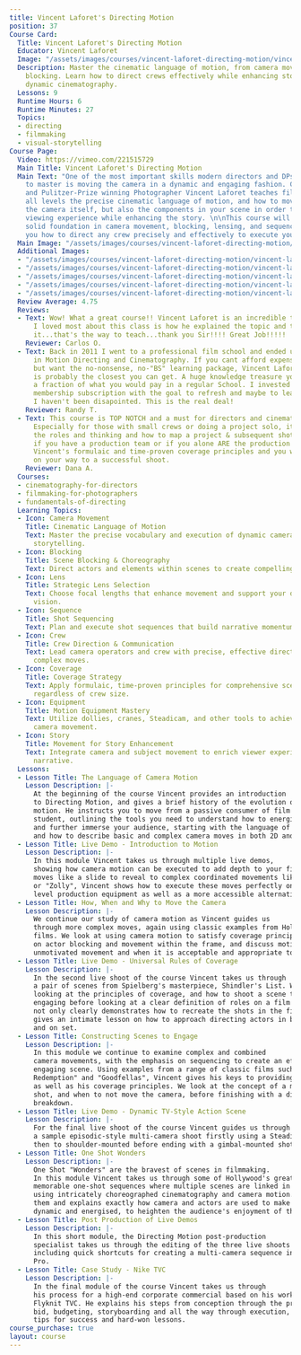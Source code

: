 ```yaml
---
title: Vincent Laforet's Directing Motion
position: 37
Course Card:
  Title: Vincent Laforet's Directing Motion
  Educator: Vincent Laforet
  Image: "/assets/images/courses/vincent-laforet-directing-motion/vincent-laforet-directing-motion.jpg"
  Description: Master the cinematic language of motion, from camera movement to scene
    blocking. Learn how to direct crews effectively while enhancing story through
    dynamic cinematography.
  Lessons: 9
  Runtime Hours: 6
  Runtime Minutes: 27
  Topics:
  - directing
  - filmmaking
  - visual-storytelling
Course Page:
  Video: https://vimeo.com/221515729
  Main Title: Vincent Laforet's Directing Motion
  Main Text: "One of the most important skills modern directors and DPs are required
    to master is moving the camera in a dynamic and engaging fashion. Commercial Director
    and Pulitzer-Prize winning Photographer Vincent Laforet teaches filmmakers of
    all levels the precise cinematic language of motion, and how to move not only
    the camera itself, but also the components in your scene in order to bring a richer
    viewing experience while enhancing the story. \n\nThis course will give you a
    solid foundation in camera movement, blocking, lensing, and sequencing, and show
    you how to direct any crew precisely and effectively to execute your vision."
  Main Image: "/assets/images/courses/vincent-laforet-directing-motion/vincent-laforet-directing-motion-1.jpg"
  Additional Images:
  - "/assets/images/courses/vincent-laforet-directing-motion/vincent-laforet-directing-motion-2.jpg"
  - "/assets/images/courses/vincent-laforet-directing-motion/vincent-laforet-directing-motion-3.jpg"
  - "/assets/images/courses/vincent-laforet-directing-motion/vincent-laforet-directing-motion-4.jpg"
  - "/assets/images/courses/vincent-laforet-directing-motion/vincent-laforet-directing-motion-5.jpg"
  - "/assets/images/courses/vincent-laforet-directing-motion/vincent-laforet-directing-motion-6.jpg"
  Review Average: 4.75
  Reviews:
  - Text: Wow! What a great course!! Vincent Laforet is an incredible teacher!!! What
      I loved most about this class is how he explained the topic and them demoed
      it...that's the way to teach...thank you Sir!!!! Great Job!!!!!
    Reviewer: Carlos O.
  - Text: Back in 2011 I went to a professional film school and ended up with a Diploma
      in Motion Directing and Cinematography. If you cant afford expensive film school
      but want the no-nonsense, no-"BS" learning package, Vincent Laforet's course
      is probably the closest you can get. A huge knowledge treasure you can get for
      a fraction of what you would pay in a regular School. I invested in a one year
      membership subscription with the goal to refresh and maybe to learn new stuff.
      I haven't been disapointed. This is the real deal!
    Reviewer: Randy T.
  - Text: This course is TOP NOTCH and a must for directors and cinematographers.
      Especially for those with small crews or doing a project solo, it goes over
      the roles and thinking and how to map a project & subsequent shots out regardless
      if you have a production team or if you alone ARE the production team. Follow
      Vincent's formulaic and time-proven coverage principles and you will be well
      on your way to a successful shoot.
    Reviewer: Dana A.
  Courses:
  - cinematography-for-directors
  - filmmaking-for-photographers
  - fundamentals-of-directing
  Learning Topics:
  - Icon: Camera Movement
    Title: Cinematic Language of Motion
    Text: Master the precise vocabulary and execution of dynamic camera movement for
      storytelling.
  - Icon: Blocking
    Title: Scene Blocking & Choreography
    Text: Direct actors and elements within scenes to create compelling visual compositions.
  - Icon: Lens
    Title: Strategic Lens Selection
    Text: Choose focal lengths that enhance movement and support your directorial
      vision.
  - Icon: Sequence
    Title: Shot Sequencing
    Text: Plan and execute shot sequences that build narrative momentum through motion.
  - Icon: Crew
    Title: Crew Direction & Communication
    Text: Lead camera operators and crew with precise, effective direction to execute
      complex moves.
  - Icon: Coverage
    Title: Coverage Strategy
    Text: Apply formulaic, time-proven principles for comprehensive scene coverage
      regardless of crew size.
  - Icon: Equipment
    Title: Motion Equipment Mastery
    Text: Utilize dollies, cranes, Steadicam, and other tools to achieve professional
      camera movement.
  - Icon: Story
    Title: Movement for Story Enhancement
    Text: Integrate camera and subject movement to enrich viewer experience and support
      narrative.
  Lessons:
  - Lesson Title: The Language of Camera Motion
    Lesson Description: |-
      At the beginning of the course Vincent provides an introduction
      to Directing Motion, and gives a brief history of the evolution of cinematic
      motion. He instructs you to move from a passive consumer of film to an active
      student, outlining the tools you need to understand how to energise the frame
      and further immerse your audience, starting with the language of camera motion
      and how to describe basic and complex camera moves in both 2D and 3D space.
  - Lesson Title: Live Demo - Introduction to Motion
    Lesson Description: |-
      In this module Vincent takes us through multiple live demos,
      showing how camera motion can be executed to add depth to your film. From simple
      moves like a slide to reveal to complex coordinated movements like a zoom-dolly
      or "Zolly", Vincent shows how to execute these moves perfectly on both Hollywood
      level production equipment as well as a more accessible alternative.
  - Lesson Title: How, When and Why to Move the Camera
    Lesson Description: |-
      We continue our study of camera motion as Vincent guides us
      through more complex moves, again using classic examples from Hollywood's greatest
      films. We look at using camera motion to satisfy coverage principles, touch
      on actor blocking and movement within the frame, and discuss motivated versus
      unmotivated movement and when it is acceptable and appropriate to use the latter.
  - Lesson Title: Live Demo - Universal Rules of Coverage
    Lesson Description: |-
      In the second live shoot of the course Vincent takes us through
      a pair of scenes from Spielberg's masterpiece, Shindler's List. We start by
      looking at the principles of coverage, and how to shoot a scene to make it more
      engaging before looking at a clear definition of roles on a film set. Vincent
      not only clearly demonstrates how to recreate the shots in the film, but also
      gives an intimate lesson on how to approach directing actors in both pre-production
      and on set.
  - Lesson Title: Constructing Scenes to Engage
    Lesson Description: |-
      In this module we continue to examine complex and combined
      camera movements, with the emphasis on sequencing to create an effective and
      engaging scene. Using examples from a range of classic films such as "The Shawshank
      Redemption" and "Goodfellas", Vincent gives his keys to providing a rich frame,
      as well as his coverage principles. We look at the concept of a moving master
      shot, and when to not move the camera, before finishing with a director's script
      breakdown.
  - Lesson Title: Live Demo - Dynamic TV-Style Action Scene
    Lesson Description: |-
      For the final live shoot of the course Vincent guides us through
      a sample episodic-style multi-camera shoot firstly using a Steadicam stabilizer,
      then to shoulder-mounted before ending with a gimbal-mounted shot.
  - Lesson Title: One Shot Wonders
    Lesson Description: |-
      One Shot "Wonders" are the bravest of scenes in filmmaking.
      In this module Vincent takes us through some of Hollywood's greatest and most
      memorable one-shot sequences where multiple scenes are linked in a single take,
      using intricately choreographed cinematography and camera motion. He deconstructs
      them and explains exactly how camera and actors are used to make every frame
      dynamic and energised, to heighten the audience's enjoyment of the piece.
  - Lesson Title: Post Production of Live Demos
    Lesson Description: |-
      In this short module, the Directing Motion post-production
      specialist takes us through the editing of the three live shoots from the course,
      including quick shortcuts for creating a multi-camera sequence in Adobe Premiere
      Pro.
  - Lesson Title: Case Study - Nike TVC
    Lesson Description: |-
      In the final module of the course Vincent takes us through
      his process for a high-end corporate commercial based on his work on the Nike
      Flyknit TVC. He explains his steps from conception through the proposal and
      bid, budgeting, storyboarding and all the way through execution, sharing his
      tips for success and hard-won lessons.
course_purchase: true
layout: course
---
```


